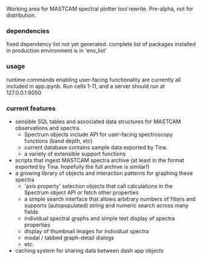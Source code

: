 Working area for MASTCAM spectral plotter tool rewrite. Pre-alpha, not for distribution.

### dependencies
fixed dependency list not yet generated. complete list of packages installed in production environment is in 'env_list'

### usage
runtime commands enabling user-facing functionality are currently all included in app.ipynb. Run cells 1-11, and a server should run at 127.0.0.1:8050 

### current features
* sensible SQL tables and associated data structures for MASTCAM observations and spectra.
	* Spectrum objects include API for user-facing spectroscopy functions (band depth, etc)
	* current database contains sample data exported by Tina.
	* a variety of extensible support functions
* scripts that ingest MASTCAM spectra archive (at least in the format exported by Tina. hopefully the full archive is similar!)
* a growing library of objects and interaction patterns for graphing these spectra
	* 'axis property' selection objects that call calculations in the Spectrum object API or fetch other properties
	* a simple search interface that allows arbitrary numbers of filters and supports (autopopulated) string and numeric search across many fields
	* individual spectral graphs and simple text display of spectra properties
	* display of thumbnail images for individual spectra
	* modal / tabbed graph-detail dialogs
	* etc.
* caching system for sharing data between dash app objects


